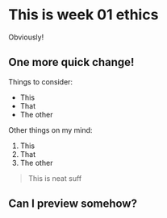 # This is week 01 ethics
Obviously!

## One more quick change!

Things to consider:
 - This
 - That
 - The other

 Other things on my mind:
 1. This
 1. That
 1. The other

 > This is neat suff

 ## Can I preview somehow?